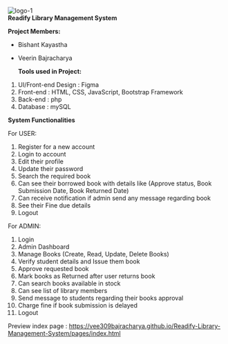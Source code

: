 ![logo-1](https://github.com/vee309bajracharya/Readify-Library-Management-System/assets/102459306/b965f890-6da0-4e08-82d1-0ebe4554059a)         
****Readify Library Management System****


**Project Members:**
- Bishant Kayastha
- Veerin Bajracharya


  **Tools used in Project:**
1.  UI/Front-end Design : Figma
2. Front-end : HTML, CSS, JavaScript, Bootstrap Framework
3. Back-end : php
4. Database : mySQL


**System Functionalities**

For USER:

1. Register for a new account
2. Login to account
3. Edit their profile
4. Update their password
5. Search the required book
6. Can see their borrowed book with details like (Approve status, Book Submission Date, Book Returned Date)
7. Can receive notification if admin send any message regarding book
8. See their Fine due details
9. Logout

For ADMIN:

1. Login
2. Admin Dashboard
3. Manage Books (Create, Read, Update, Delete Books)
4. Verify student details and Issue them book
5. Approve requested book
6. Mark books as Returned after user returns book
7. Can search books available in stock
8. Can see list of library members
9. Send message to students regarding their books approval
10. Charge fine if book submission is delayed
11. Logout

Preview index page : https://vee309bajracharya.github.io/Readify-Library-Management-System/pages/index.html
